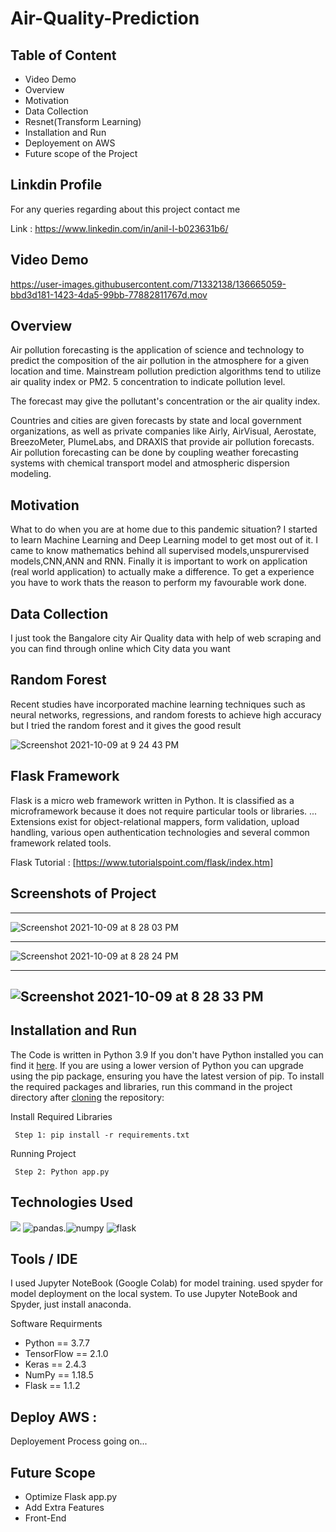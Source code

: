 # Air-Quality-Prediction

## Table of Content
  * Video Demo
  * Overview
  * Motivation
  * Data Collection
  * Resnet(Transform Learning)
  * Installation and Run 
  * Deployement on AWS
  * Future scope of the Project
 
## Linkdin Profile
For any queries regarding about this project contact me

Link : https://www.linkedin.com/in/anil-l-b023631b6/

## Video Demo


https://user-images.githubusercontent.com/71332138/136665059-bbd3d181-1423-4da5-99bb-77882811767d.mov





## Overview
Air pollution forecasting is the application of science and technology to predict the composition of the air pollution in the atmosphere for a given location and time. Mainstream pollution prediction algorithms tend to utilize air quality index or PM2. 5 concentration to indicate pollution level.

The forecast may give the pollutant's concentration or the air quality index.

Countries and cities are given forecasts by state and local government organizations, as well as private companies like Airly, AirVisual, Aerostate, BreezoMeter, PlumeLabs, and DRAXIS that provide air pollution forecasts.
Air pollution forecasting can be done by coupling weather forecasting systems with chemical transport model and atmospheric dispersion modeling.

## Motivation
What to do when you are at home due to this pandemic situation? I started to learn Machine Learning and Deep Learning model to get most out of it. I came to know mathematics behind all supervised models,unspurervised models,CNN,ANN and RNN. Finally it is important to work on application (real world application) to actually make a difference. To get a experience you have to work thats the reason to perform my favourable work done.




## Data Collection 

I just took the Bangalore city Air Quality data with help of web scraping and you can find through online which City data you want


## Random Forest

Recent studies have incorporated machine learning techniques such as neural networks, regressions, and random forests to achieve high accuracy but I tried the random forest and it gives the good result 

![Screenshot 2021-10-09 at 9 24 43 PM](https://user-images.githubusercontent.com/71332138/136665616-217d2265-53c7-4ad3-891b-cf0627a8c96c.png)


## Flask Framework
Flask is a micro web framework written in Python. It is classified as a microframework because it does not require particular tools or libraries. ... Extensions exist for object-relational mappers, form validation, upload handling, various open authentication technologies and several common framework related tools.

Flask Tutorial : [https://www.tutorialspoint.com/flask/index.htm]

## Screenshots of Project


--------------------------------------------------------------------------------------------------------------------------------------------------------------
![Screenshot 2021-10-09 at 8 28 03 PM](https://user-images.githubusercontent.com/71332138/136664728-a7611f2a-e388-437a-acd6-0f0c8340fb99.png)


---------------------------------------------------------------------------------------------------------------------------------------------------------------
![Screenshot 2021-10-09 at 8 28 24 PM](https://user-images.githubusercontent.com/71332138/136664729-5d5c2ca8-3cf6-4bc4-8139-ff34dd48b7f5.png)


---------------------------------------------------------------------------------------------------------------------------------------------------------------

![Screenshot 2021-10-09 at 8 28 33 PM](https://user-images.githubusercontent.com/71332138/136664734-96421644-e979-41bf-a6bc-6fd89659836a.png) 
---------------------------------------------------------------------------------------------------------------------------------------------------------------

## Installation and Run
The Code is written in Python 3.9 If you don't have Python installed you can find it [here](https://www.python.org/downloads/). If you are using a lower version of Python you can upgrade using the pip package, ensuring you have the latest version of pip. To install the required packages and libraries, run this command in the project directory after [cloning](https://www.howtogeek.com/451360/how-to-clone-a-github-repository/) the repository:

Install Required Libraries

     Step 1: pip install -r requirements.txt
     
Running Project

     Step 2: Python app.py

## Technologies Used

![](https://forthebadge.com/images/badges/made-with-python.svg)  ![pandas](https://user-images.githubusercontent.com/71332138/134156736-9dcc4675-e588-42a6-9481-816ac08654ab.png).![numpy](https://user-images.githubusercontent.com/71332138/134540645-95fa9566-18ca-4719-8cc6-82153e96683c.png) ![flask](https://user-images.githubusercontent.com/71332138/136525463-d94befe6-f982-4f98-bd1c-833bdbd3c004.png)
   
         
                            
## Tools / IDE
I used Jupyter NoteBook (Google Colab) for model training. used spyder for model deployment on the local system. To use Jupyter NoteBook and Spyder, just install anaconda.

Software Requirments
* Python == 3.7.7
* TensorFlow == 2.1.0
* Keras == 2.4.3
* NumPy == 1.18.5
* Flask == 1.1.2

## Deploy AWS :

Deployement Process going on...

 
## Future Scope

* Optimize Flask app.py
* Add Extra Features 
* Front-End 
